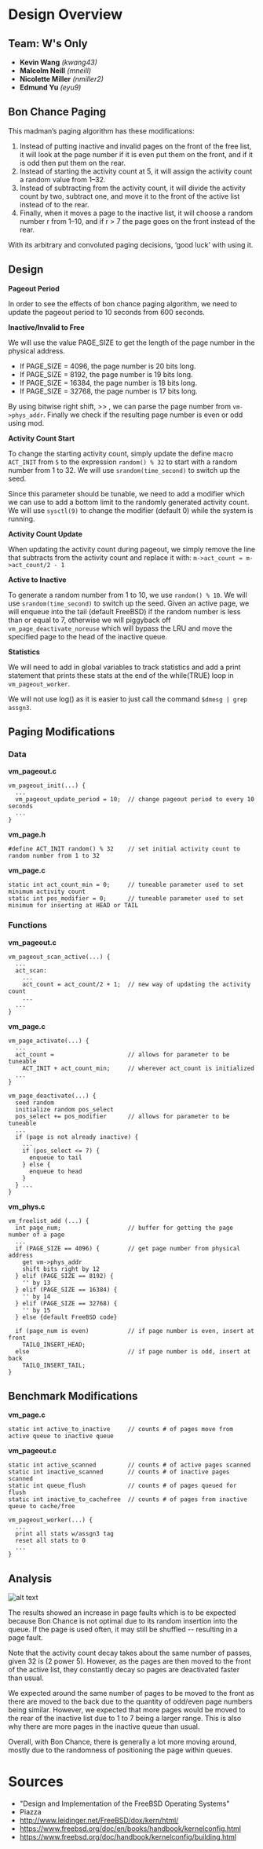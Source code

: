 # Design Overview 

## Team: W's Only

* **Kevin Wang** *(kwang43)*
* **Malcolm Neill** *(mneill)*
* **Nicolette Miller** *(nmiller2)*
* **Edmund Yu** *(eyu9)*

## Bon Chance Paging

This madman’s paging algorithm has these modifications:

1. Instead of putting inactive and invalid pages on the front of the free list, it will look at the page number if it is even put them on the front, and if it is odd then put them on the rear.
2. Instead of starting the activity count at 5, it will assign the activity count a random value from 1–32.
3. Instead of subtracting from the activity count, it will divide the activity count by two, subtract one, and move it to the front of the active list instead of to the rear.
4. Finally, when it moves a page to the inactive list, it will choose a random number r from 1–10, and if r > 7 the page goes on the front instead of the rear.

With its arbitrary and convoluted paging decisions, ‘good luck’ with using it.

<div class="page"/>

## Design

**Pageout Period**

In order to see the effects of bon chance paging algorithm, we need to update the pageout period to 10 seconds from 600 seconds.

**Inactive/Invalid to Free**

We will use the value PAGE_SIZE to get the length of the page number in the physical address.

* If PAGE_SIZE = 4096, the page number is 20 bits long. 
* If PAGE_SIZE = 8192, the page number is 19 bits long.
* If PAGE_SIZE = 16384, the page number is 18 bits long. 
* If PAGE_SIZE = 32768, the page number is 17 bits long.

By using bitwise right shift, >> , we can parse the page number from ```vm->phys_addr```. Finally we check if the resulting page number is even or odd using mod.

**Activity Count Start**

To change the starting activity  count, simply update the define macro ```ACT_INIT``` from ```5``` to the expression ```random() % 32``` to start with a random number from 1 to 32. We will use ```srandom(time_second)``` to switch up the seed.

Since this parameter should be tunable, we need to add a modifier which we can use to add a bottom limit to the randomly generated activity count. We will use ```sysctl(9)``` to change the modifier (default 0) while the system is running.

**Activity Count Update**

When updating the activity count during pageout, we simply remove the line that subtracts from the activity count and replace it with: ```m->act_count = m->act_count/2 - 1```

**Active to Inactive**

To generate a random number from 1 to 10, we use ```random() % 10```. We will use ```srandom(time_second)``` to switch up the seed.
Given an active page, we will enqueue into the tail (default FreeBSD) if the random number is less than or equal to 7, otherwise we will piggyback off ```vm_page_deactivate_noreuse``` which will bypass the LRU and move the specified page to the head of the inactive queue.

**Statistics**

We will need to add in global variables to track statistics and add a print statement that prints these stats at the end of the while(TRUE) loop in ```vm_pageout_worker```.

We will not use log() as it is easier to just call the command ```$dmesg | grep assgn3```.

<div class="page"/>

## Paging Modifications

### Data

**vm_pageout.c**
```
vm_pageout_init(...) {
  ...
  vm_pageout_update_period = 10;  // change pageout period to every 10 seconds
  ...
}
```

**vm_page.h**
```
#define ACT_INIT random() % 32    // set initial activity count to random number from 1 to 32
```

**vm_page.c**
```
static int act_count_min = 0;     // tuneable parameter used to set minimum activity count
static int pos_modifier = 0;      // tuneable parameter used to set minimum for inserting at HEAD or TAIL
```

### Functions

**vm_pageout.c**
```
vm_pageout_scan_active(...) {
  ...
  act_scan:
    ...
    act_count = act_count/2 + 1;  // new way of updating the activity count
    ...
  ...
}
```
<div class="page"/>

**vm_page.c**
```
vm_page_activate(...) {
  ...
  act_count =                     // allows for parameter to be tuneable
    ACT_INIT + act_count_min;     // wherever act_count is initialized
  ...
}
```
```
vm_page_deactivate(...) {
  seed random
  initialize random pos_select
  pos_select += pos_modifier      // allows for parameter to be tuneable
  ...
  if (page is not already inactive) {
    ...
    if (pos_select <= 7) {
      enqueue to tail
    } else {
      enqueue to head
    }
  } ...
}
```

**vm_phys.c**
```
vm_freelist_add (...) {
  int page_num;                   // buffer for getting the page number of a page
  ...
  if (PAGE_SIZE == 4096) {        // get page number from physical address
    get vm->phys_addr
    shift bits right by 12
  } elif (PAGE_SIZE == 8192) {
    '' by 13
  } elif (PAGE_SIZE == 16384) {
    '' by 14
  } elif (PAGE_SIZE == 32768) {
    '' by 15
  } else {default FreeBSD code}

  if (page_num is even)           // if page number is even, insert at front
    TAILQ_INSERT_HEAD;
  else                            // if page number is odd, insert at back
    TAILQ_INSERT_TAIL;
}
```

<div class="page"/>

## Benchmark Modifications

**vm_page.c**
```
static int active_to_inactive     // counts # of pages move from active queue to inactive queue
```

**vm_pageout.c**
```
static int active_scanned         // counts # of active pages scanned
static int inactive_scanned       // counts # of inactive pages scanned
static int queue_flush            // counts # of pages queued for flush
static int inactive_to_cachefree  // counts # of pages from inactive queue to cache/free
```

```
vm_pageout_worker(...) {
  ...
  print all stats w/assgn3 tag
  reset all stats to 0
  ...
}
```
<div class="page"/>

## Analysis

![alt text](https://i.imgur.com/NwYRdPq.png "Benchmark Results")

The results showed an increase in page faults which is to be expected because Bon Chance is not optimal due to its random insertion into the queue. If the page is used often, it may still be shuffled -- resulting in a page fault. 

Note that the activity count decay takes about the same number of passes, given 32 is (2 power 5). However, as the pages are then moved to the front of the active list, they constantly decay so pages are deactivated faster than usual.

We expected around the same number of pages to be moved to the front as there are moved to the back due to the quantity of odd/even page numbers being similar. However, we expected that more pages would be moved to the rear of the inactive list due to 1 to 7 being a larger range. This is also why there are more pages in the inactive queue than usual.

Overall, with Bon Chance, there is generally a lot more moving around, mostly due to the randomness of positioning the page within queues.

<div class="page"/>

# Sources
* "Design and Implementation of the FreeBSD Operating Systems"
* Piazza
* http://www.leidinger.net/FreeBSD/dox/kern/html/
* https://www.freebsd.org/doc/en/books/handbook/kernelconfig.html
* https://www.freebsd.org/doc/handbook/kernelconfig/building.html